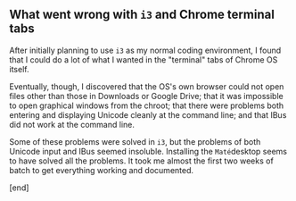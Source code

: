 ## What went wrong with `i3` and Chrome terminal tabs

After initially planning to use `i3` as my normal coding environment, I found that I could do a lot of what I wanted in the "terminal" tabs of Chrome OS itself.

Eventually, though, I discovered that the OS's own browser could not open files other than those in Downloads or Google Drive; that it was impossible to open graphical windows from the chroot; that there were problems both entering and displaying Unicode cleanly at the command line; and that IBus did not work at the command line.

Some of these problems were solved in `i3`, but the problems of both Unicode input and IBus seemed insoluble. Installing the `Maté`desktop seems to have solved all the problems. It took me almost the first two weeks of batch to get everything working and documented.

[end]
